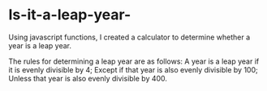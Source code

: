 # Is-it-a-leap-year-
Using javascript functions, I created a calculator to determine whether a year is a leap year.

The rules for determining a leap year are as follows:
A year is a leap year if it is evenly divisible by 4;
Except if that year is also evenly divisible by 100;
Unless that year is also evenly divisible by 400.
